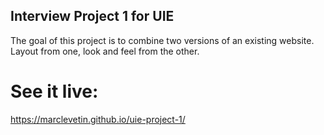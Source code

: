 ## Interview Project 1 for UIE

The goal of this project is to combine two versions of an existing website.  Layout from one, look and feel from the other.

# See it live:
https://marclevetin.github.io/uie-project-1/

